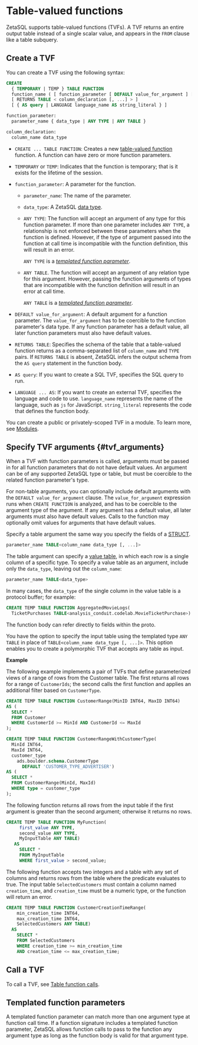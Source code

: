 

<!-- mdlint off(WHITESPACE_LINE_LENGTH) -->

# Table-valued functions 
<a id="tvfs"></a>

ZetaSQL supports table-valued functions (TVFs).
A TVF returns an entire output table instead of
a single scalar value, and appears in the `FROM` clause like a table subquery.

## Create a TVF

You can create a TVF using the following syntax:

```sql
CREATE
  { TEMPORARY | TEMP } TABLE FUNCTION
  function_name ( [ function_parameter [ DEFAULT value_for_argument ] [, ...] ] )
  [ RETURNS TABLE < column_declaration [, ...] > ]
  [ { AS query | LANGUAGE language_name AS string_literal } ]

function_parameter:
  parameter_name { data_type | ANY TYPE | ANY TABLE }

column_declaration:
  column_name data_type
```

+   `CREATE ... TABLE FUNCTION`: Creates a new
    [table-valued function][table-valued-function] function.
    A function can have zero or more function parameters.
+   `TEMPORARY` or `TEMP`: Indicates that the function is temporary; that is it
     exists for the lifetime of the session.
+   `function_parameter`: A parameter for the function.

    + `parameter_name`: The name of the parameter.

    + `data_type`: A ZetaSQL [data type][data-types].

    + `ANY TYPE`: The function will accept an argument of any type for this
      function parameter. If more than one parameter includes `ANY TYPE`,
      a relationship is not enforced between these parameters when the function
      is defined. However, if the type of argument passed into the function at
      call time is incompatible with the function definition, this will
      result in an error.

      `ANY TYPE` is a [_templated function parameter_][templated-parameters].

    
    + `ANY TABLE`. The function will accept an argument of any relation type for
      this argument. However, passing the function arguments of types that are
      incompatible with the function definition will result in an error at
      call time.

      `ANY TABLE` is a [_templated function parameter_][templated-parameters].
    
+   `DEFAULT value_for_argument`: A default argument for a function parameter.
    The `value_for_argument` has to be coercible to the function parameter's
    data type. If any function parameter has a default value, all later
    function parameters must also have default values.
+   `RETURNS TABLE`: Specifies the schema of the table that a table-valued
    function returns as a comma-separated list of `column_name` and `TYPE`
    pairs. If `RETURNS TABLE` is absent, ZetaSQL infers the
    output schema from the `AS query` statement in the function body.
+   `AS query`: If you want to create a SQL TVF, specifies the SQL query to run.
+   `LANGUAGE ... AS`: If you want to create an external TVF, specifies the
    language and code to use.
    `language_name` represents the name of the language, such
    as `js` for JavaScript. `string_literal` represents the code that defines
    the function body.

You can create a public or privately-scoped TVF in a module. To learn more,
see [Modules][modules].

## Specify TVF arguments {#tvf_arguments}

When a TVF with function parameters is called, arguments must be passed in for
all function parameters that do not have default values. An argument can be of
any supported ZetaSQL type or table, but must be coercible to the
related function parameter's type.

For non-table arguments, you can optionally include default arguments with the
`DEFAULT value_for_argument` clause. The `value_for_argument` expression runs
when `CREATE FUNCTION` is analyzed, and has to be coercible to the argument type
of the argument. If any argument has a default value, all later arguments must
also have default values. Calls to the function may optionally omit values for
arguments that have default values.

Specify a table argument the same way you specify the fields of a
[STRUCT][data-types-struct].

```sql
parameter_name TABLE<column_name data_type [, ...]>
```

The table argument can specify a [value table][datamodel-value-tables],
in which each row
is a single column of a specific type. To specify a value table as an argument,
include only the `data_type`, leaving out the `column_name`:

```sql
parameter_name TABLE<data_type>
```

In many cases, the `data_type` of the single column in the value table is a
protocol buffer; for example:

```sql
CREATE TEMP TABLE FUNCTION AggregatedMovieLogs(
  TicketPurchases TABLE<analysis_conduit.codelab.MovieTicketPurchase>)
```

The function body can refer directly to fields within the proto.

You have the option to specify the input table using the templated type `ANY
TABLE` in place of `TABLE<column_name data_type [, ...]>`. This option enables
you to create a polymorphic TVF that accepts any table as input.

**Example**

The following example implements a pair of TVFs that define parameterized views
of a range of rows from the Customer table. The first returns all rows for a
range of `CustomerIds`; the second calls the first function and applies an
additional filter based on `CustomerType`.

```sql
CREATE TEMP TABLE FUNCTION CustomerRange(MinID INT64, MaxID INT64)
AS (
  SELECT *
  FROM Customer
  WHERE CustomerId >= MinId AND CustomerId <= MaxId
);

CREATE TEMP TABLE FUNCTION CustomerRangeWithCustomerType(
  MinId INT64,
  MaxId INT64,
  customer_type
    ads.boulder.schema.CustomerType
      DEFAULT 'CUSTOMER_TYPE_ADVERTISER')
AS (
  SELECT *
  FROM CustomerRange(MinId, MaxId)
  WHERE type = customer_type
);
```

The following function returns all rows from the input table if the first
argument is greater than the second argument; otherwise it returns no rows.

```sql
CREATE TEMP TABLE FUNCTION MyFunction(
     first_value ANY TYPE,
     second_value ANY TYPE,
     MyInputTable ANY TABLE)
   AS
     SELECT *
     FROM MyInputTable
     WHERE first_value > second_value;
```

The following function accepts two integers and a table with any set of columns
and returns rows from the table where the predicate evaluates to true. The input
table `SelectedCustomers` must contain a column named `creation_time`, and
`creation_time` must be a numeric type, or the function will return an error.

```sql
CREATE TEMP TABLE FUNCTION CustomerCreationTimeRange(
    min_creation_time INT64,
    max_creation_time INT64,
    SelectedCustomers ANY TABLE)
  AS
    SELECT *
    FROM SelectedCustomers
    WHERE creation_time >= min_creation_time
    AND creation_time <= max_creation_time;
```

## Call a TVF

To call a TVF, see [Table function calls][table-function-calls].

## Templated function parameters

A templated function parameter can match more than one argument type at
function call time. If a function signature includes a
templated function parameter, ZetaSQL allows function calls
to pass to the function any argument type as long as the function body is
valid for that argument type.

<!-- mdlint off(WHITESPACE_LINE_LENGTH) -->

[table-valued-function]: #tvfs

[tvf-syntax]: #tvf_structure

[table-function-calls]: https://github.com/google/zetasql/blob/master/docs/query-syntax.md#table_function_calls

[templated-parameters]: #templated_function_parameters

[data-types]: https://github.com/google/zetasql/blob/master/docs/data-types.md

[data-types-struct]: https://github.com/google/zetasql/blob/master/docs/data-types.md#struct_type

[datamodel-value-tables]: https://github.com/google/zetasql/blob/master/docs/data-model.md#value_tables

[modules]: https://github.com/google/zetasql/blob/master/docs/modules.md

<!-- mdlint on -->

